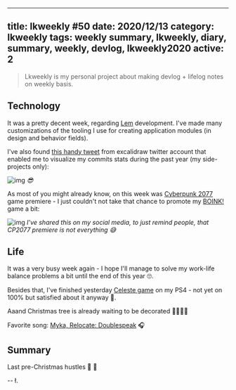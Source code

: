 
---
title: lkweekly #50
date: 2020/12/13
category: lkweekly
tags: weekly summary, lkweekly, diary, summary, weekly, devlog, lkweekly2020
active: 2
---

> Lkweekly is my personal project about making devlog + lifelog notes on weekly basis.

## Technology

It was a pretty decent week, regarding [Lem](http://lem.pub) development. I've made many customizations of the tooling I use for creating application modules (in design and behavior fields).

I've also found [this handy tweet](https://twitter.com/excalidraw/status/1337355475474669569) from excalidraw twitter account that enabled me to visualize my commits stats during the past year (my side-projects only):

![img](/static/2020-commits.png)
*😎*

As most of you might already know, on this week was [Cyberpunk 2077](https://www.cyberpunk.net) game premiere - I just couldn't not take that chance to promote my [BOINK!](https://lukaszkups.itch.io/boink) game a bit:

![img](/static/boink-2077.jpg)
*I've shared this on my social media, to just remind people, that CP2077 premiere is not everything 😅*

## Life

It was a very busy week again - I hope I'll manage to solve my work-life balance problems a bit until the end of this year 🙄.

Besides that, I've finished yesterday [Celeste game](https://www.playstation.com/en-us/games/celeste-ps4/) on my PS4 - not yet on 100% but satisfied about it anyway 🙂.

Aaand Christmas tree is already waiting to be decorated 🙌🎄🌟🎁

Favorite song: [Myka, Relocate: Doublespeak](https://open.spotify.com/track/2UDCudAJo9UtVmUw9A9YhA?si=P0Xd4-uOT0KrC2ZH2Q464A) 🎧

## Summary

Last pre-Christmas hustles 🎅 🤷

-- ł.
